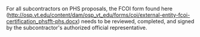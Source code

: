 For all subcontractors on PHS proposals, the FCOI form found here (http://osp.vt.edu/content/dam/osp_vt_edu/forms/coi/external-entity-fcoi-certification_phsfft-phs.docx) needs to be reviewed, completed, and signed by the subcontractor's authorized official representative.
